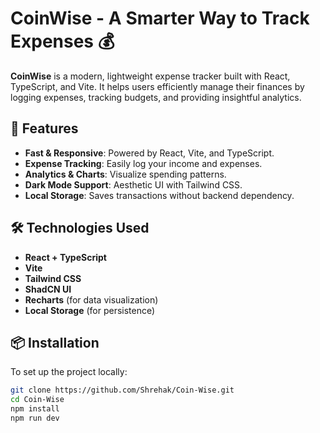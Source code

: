 # CoinWise - A Smarter Way to Track Expenses 💰

**CoinWise** is a modern, lightweight expense tracker built with React, TypeScript, and Vite. It helps users efficiently manage their finances by logging expenses, tracking budgets, and providing insightful analytics.

## 🚀 Features
- **Fast & Responsive**: Powered by React, Vite, and TypeScript.
- **Expense Tracking**: Easily log your income and expenses.
- **Analytics & Charts**: Visualize spending patterns.
- **Dark Mode Support**: Aesthetic UI with Tailwind CSS.
- **Local Storage**: Saves transactions without backend dependency.

## 🛠 Technologies Used
- **React + TypeScript**
- **Vite**
- **Tailwind CSS**
- **ShadCN UI**
- **Recharts** (for data visualization)
- **Local Storage** (for persistence)

## 📦 Installation
To set up the project locally:

```sh
git clone https://github.com/Shrehak/Coin-Wise.git
cd Coin-Wise
npm install
npm run dev
